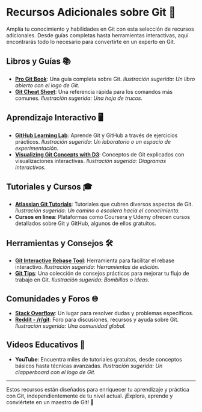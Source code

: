 # Recursos Adicionales sobre Git 📘

Amplía tu conocimiento y habilidades en Git con esta selección de recursos adicionales. Desde guías completas hasta herramientas interactivas, aquí encontrarás todo lo necesario para convertirte en un experto en Git.

## Libros y Guías 📚

- **[Pro Git Book](https://git-scm.com/book/en/v2)**: Una guía completa sobre Git. *Ilustración sugerida: Un libro abierto con el logo de Git.*
- **[Git Cheat Sheet](https://education.github.com/git-cheat-sheet-education.pdf)**: Una referencia rápida para los comandos más comunes. *Ilustración sugerida: Una hoja de trucos.*

## Aprendizaje Interactivo 🖥️

- **[GitHub Learning Lab](https://lab.github.com/)**: Aprende Git y GitHub a través de ejercicios prácticos. *Ilustración sugerida: Un laboratorio o un espacio de experimentación.*
- **[Visualizing Git Concepts with D3](https://onlywei.github.io/explain-git-with-d3/)**: Conceptos de Git explicados con visualizaciones interactivas. *Ilustración sugerida: Diagramas interactivos.*

## Tutoriales y Cursos 🎓

- **[Atlassian Git Tutorials](https://www.atlassian.com/git/tutorials)**: Tutoriales que cubren diversos aspectos de Git. *Ilustración sugerida: Un camino o escalera hacia el conocimiento.*
- **Cursos en línea**: Plataformas como Coursera y Udemy ofrecen cursos detallados sobre Git y GitHub, algunos de ellos gratuitos.

## Herramientas y Consejos 🛠️

- **[Git Interactive Rebase Tool](https://thoughtbot.com/blog/git-interactive-rebase-squash-amend-rewriting-history)**: Herramienta para facilitar el rebase interactivo. *Ilustración sugerida: Herramientas de edición.*
- **[Git Tips](https://github.com/git-tips/tips)**: Una colección de consejos prácticos para mejorar tu flujo de trabajo en Git. *Ilustración sugerida: Bombillas o ideas.*

## Comunidades y Foros 🌐

- **[Stack Overflow](https://stackoverflow.com/questions/tagged/git)**: Un lugar para resolver dudas y problemas específicos.
- **[Reddit - /r/git](https://www.reddit.com/r/git/)**: Foro para discusiones, recursos y ayuda sobre Git. *Ilustración sugerida: Una comunidad global.*

## Videos Educativos 🎥

- **YouTube**: Encuentra miles de tutoriales gratuitos, desde conceptos básicos hasta técnicas avanzadas. *Ilustración sugerida: Un clapperboard con el logo de Git.*

---

Estos recursos están diseñados para enriquecer tu aprendizaje y práctica con Git, independientemente de tu nivel actual. ¡Explora, aprende y conviértete en un maestro de Git! 🚀

